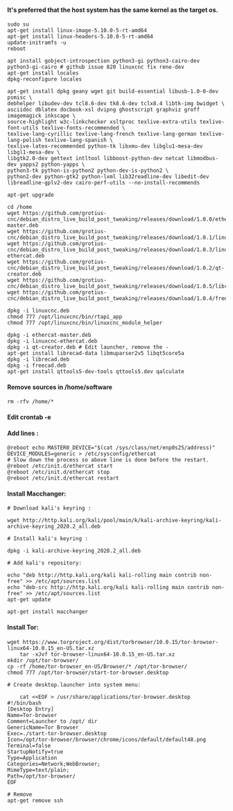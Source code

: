 #### It's preferred that the host system has the same kernel as the target os.

    sudo su
    apt-get install linux-image-5.10.0-5-rt-amd64
    apt-get install linux-headers-5.10.0-5-rt-amd64
    update-initramfs -u
    reboot

    apt install gobject-introspection python3-gi python3-cairo-dev python3-gi-cairo # github issue 820 linuxcnc fix rene-dev
    apt-get install locales
    dpkg-reconfigure locales

    apt-get install dpkg geany wget git build-essential libusb-1.0-0-dev psmisc \
    debhelper libudev-dev tcl8.6-dev tk8.6-dev tclx8.4 libtk-img bwidget \
    asciidoc dblatex docbook-xsl dvipng ghostscript graphviz groff imagemagick inkscape \
    source-highlight w3c-linkchecker xsltproc texlive-extra-utils texlive-font-utils texlive-fonts-recommended \
    texlive-lang-cyrillic texlive-lang-french texlive-lang-german texlive-lang-polish texlive-lang-spanish \
    texlive-latex-recommended python-tk libxmu-dev libglu1-mesa-dev libgl1-mesa-dev \
    libgtk2.0-dev gettext intltool libboost-python-dev netcat libmodbus-dev yapps2 python-yapps \
    python3-tk python-is-python2 python-dev-is-python2 \
    python2-dev python-gtk2 python-lxml lib32readline-dev libedit-dev libreadline-gplv2-dev cairo-perf-utils --no-install-recommends
    
    apt-get upgrade

    cd /home
    wget https://github.com/grotius-cnc/debian_distro_live_build_post_tweaking/releases/download/1.0.0/ethercat-master.deb
    wget https://github.com/grotius-cnc/debian_distro_live_build_post_tweaking/releases/download/1.0.1/linuxcnc.deb
    wget https://github.com/grotius-cnc/debian_distro_live_build_post_tweaking/releases/download/1.0.3/linuxcnc-ethercat.deb
    wget https://github.com/grotius-cnc/debian_distro_live_build_post_tweaking/releases/download/1.0.2/qt-creator.deb
    wget https://github.com/grotius-cnc/debian_distro_live_build_post_tweaking/releases/download/1.0.5/librecad.deb
    wget https://github.com/grotius-cnc/debian_distro_live_build_post_tweaking/releases/download/1.0.4/freecad.deb

    dpkg -i linuxcnc.deb 
    chmod 777 /opt/linuxcnc/bin/rtapi_app 
    chmod 777 /opt/linuxcnc/bin/linuxcnc_module_helper

    dpkg -i ethercat-master.deb 
    dpkg -i linuxcnc-ethercat.deb 
    dpkg -i qt-creator.deb # Edit launcher, remove the -
    apt-get install librecad-data libmuparser2v5 libqt5core5a 
    dpkg -i librecad.deb 
    dpkg -i freecad.deb 
    apt-get install qttools5-dev-tools qttools5.dev qalculate 

#### Remove sources in /home/software
    rm -rfv /home/*

#### Edit crontab -e
#### Add lines :
    @reboot echo MASTER0_DEVICE="$(cat /sys/class/net/enp0s25/address)" DEVICE_MODULES=generic > /etc/sysconfig/ethercat 
    # Slow down the process so above line is done before the restart. 
    @reboot /etc/init.d/ethercat start
    @reboot /etc/init.d/ethercat stop
    @reboot /etc/init.d/ethercat restart

#### Install Macchanger:

	# Download kali's keyring :

	wget http://http.kali.org/kali/pool/main/k/kali-archive-keyring/kali-archive-keyring_2020.2_all.deb

	# Install kali's keyring :

	dpkg -i kali-archive-keyring_2020.2_all.deb

	# Add kali's repository:

	echo "deb http://http.kali.org/kali kali-rolling main contrib non-free" >> /etc/apt/sources.list 
	echo "deb-src http://http.kali.org/kali kali-rolling main contrib non-free" >> /etc/apt/sources.list 
	apt-get update

	apt-get install macchanger

#### Install Tor:

	wget https://www.torproject.org/dist/torbrowser/10.0.15/tor-browser-linux64-10.0.15_en-US.tar.xz
        tar -xJvf tor-browser-linux64-10.0.15_en-US.tar.xz
	mkdir /opt/tor-browser/
	cp -rf /home/tor-browser_en-US/Browser/* /opt/tor-browser/
	chmod 777 /opt/tor-browser/start-tor-browser.desktop
	
	# Create desktop.launcher into system menu:

        cat <<EOF > /usr/share/applications/tor-browser.desktop
	#!/bin/bash
	[Desktop Entry]
	Name=Tor-browser
	Comment=Launcher to /opt/ dir
	GenericName=Tor Browser
	Exec=./start-tor-browser.desktop
	Icon=/opt/tor-browser/browser/chrome/icons/default/default48.png
	Terminal=false
	StartupNotify=true
	Type=Application
	Categories=Network;WebBrowser;
	MimeType=text/plain;
	Path=/opt/tor-browser/
	EOF

	# Remove
	apt-get remove ssh

	




	




